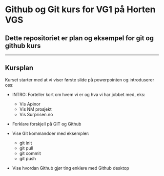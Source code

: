 # Github og Git kurs for VG1 på Horten VGS

## Dette repositoriet er plan og eksempel for git og github kurs


---

## Kursplan

Kurset starter med at vi viser første slide på powerpointen og introduserer oss:

- INTRO: Forteller kort om hvem vi er og hva vi har jobbet med, eks:
  - Vis Apinor
  - Vis NM prosjekt
  - Vis Surprisen.no

- Forklare forskjell på GIT og Github


- Vise Git kommandoer med eksempler:
  - git init
  - git pull
  - git commit
  - git push
- Vise hvordan Github gjør ting enklere med Github desktop

